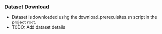 ### Dataset Download
- Dataset is downloaded using the download_prerequisites.sh script in the project root. 
- TODO: Add dataset details
